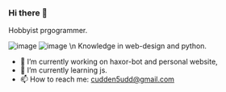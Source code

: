 ### Hi there 👋

Hobbyist prgogrammer.

![image](https://user-images.githubusercontent.com/68533095/121813106-e5dd0900-cc6a-11eb-9359-7ef349b477f4.png)
![image](https://user-images.githubusercontent.com/68533095/121813126-ef667100-cc6a-11eb-9dfc-6ae8aa897ab9.png)
\n Knowledge in web-design and python.


- 🔭 I’m currently working on haxor-bot and personal website,
- 🌱 I’m currently learning js.
- 📫 How to reach me: cudden5udd@gmail.com

